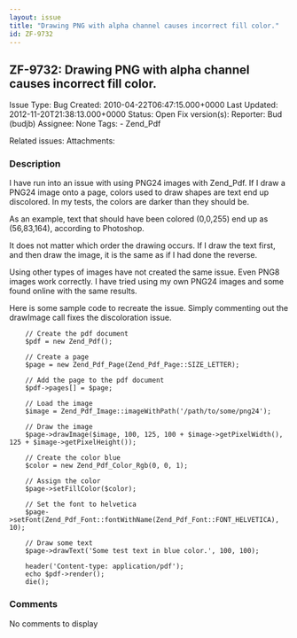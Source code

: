 ```yaml
---
layout: issue
title: "Drawing PNG with alpha channel causes incorrect fill color."
id: ZF-9732
---
```


ZF-9732: Drawing PNG with alpha channel causes incorrect fill color.
--------------------------------------------------------------------

 Issue Type: Bug Created: 2010-04-22T06:47:15.000+0000 Last Updated: 2012-11-20T21:38:13.000+0000 Status: Open Fix version(s): 
 Reporter:  Bud (budjb)  Assignee:  None  Tags: - Zend\_Pdf
 
 Related issues: 
 Attachments: 
### Description

I have run into an issue with using PNG24 images with Zend\_Pdf. If I draw a PNG24 image onto a page, colors used to draw shapes are text end up discolored. In my tests, the colors are darker than they should be.

As an example, text that should have been colored (0,0,255) end up as (56,83,164), according to Photoshop.

It does not matter which order the drawing occurs. If I draw the text first, and then draw the image, it is the same as if I had done the reverse.

Using other types of images have not created the same issue. Even PNG8 images work correctly. I have tried using my own PNG24 images and some found online with the same results.

Here is some sample code to recreate the issue. Simply commenting out the drawImage call fixes the discoloration issue.

 
        // Create the pdf document
        $pdf = new Zend_Pdf();
    
        // Create a page
        $page = new Zend_Pdf_Page(Zend_Pdf_Page::SIZE_LETTER);
    
        // Add the page to the pdf document
        $pdf->pages[] = $page;
    
        // Load the image
        $image = Zend_Pdf_Image::imageWithPath('/path/to/some/png24');
    
        // Draw the image
        $page->drawImage($image, 100, 125, 100 + $image->getPixelWidth(), 125 + $image->getPixelHeight());
    
        // Create the color blue
        $color = new Zend_Pdf_Color_Rgb(0, 0, 1);
    
        // Assign the color
        $page->setFillColor($color);
    
        // Set the font to helvetica
        $page->setFont(Zend_Pdf_Font::fontWithName(Zend_Pdf_Font::FONT_HELVETICA), 10);
    
        // Draw some text
        $page->drawText('Some test text in blue color.', 100, 100);
    
        header('Content-type: application/pdf');
        echo $pdf->render();
        die();


 

 

### Comments

No comments to display